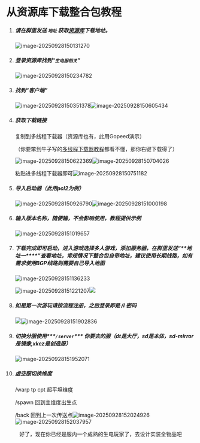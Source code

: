 # 从资源库下载整合包教程

1. ##### 请在群里发送 `地址` 获取[资源库](https://cloud.beiming.games/s/QktY)下载地址。

   ![image-20250928150131270](https://bu.dusays.com/2025/09/28/68d8dd4a5a967.webp)

2. ##### 登录资源库找到“`生电服相关`”

   ![image-20250928150234782](https://bu.dusays.com/2025/09/28/68d8dd8a18d77.webp)

3. ##### 找到“客户端”

   ![image-20250928150351378](https://bu.dusays.com/2025/09/28/68d8ddd694897.webp)![image-20250928150605434](https://bu.dusays.com/2025/09/28/68d8de5c91911.webp)

4. ##### 获取下载链接

   复制到多线程下载器（资源库也有，此用Gopeed演示）

   （你要笨到牛子写的[多线程下载器教程](https://beiming.games/docs/download-boost.html)都看不懂，那你右键下载得了）

   ![image-20250928150622369](https://bu.dusays.com/2025/09/28/68d8de6d57d66.webp)![image-20250928150704026](https://bu.dusays.com/2025/09/28/68d8de96e3f3f.webp)

   粘贴进多线程下载器即可![image-20250928150751182](https://bu.dusays.com/2025/09/28/68d8dec613f6d.webp)

5. ##### 导入启动器（此用pcl2为例）

   ![image-20250928150926790](https://bu.dusays.com/2025/09/28/68d8df25d25bf.webp)![image-20250928151000198](https://bu.dusays.com/2025/09/28/68d8df4740369.webp)

6. ##### 输入版本名称，随便输，不会影响使用，教程提供示例

   ![image-20250928151019657](https://bu.dusays.com/2025/09/28/68d8df5a7224c.webp)

7. ##### 下载完成即可启动，进入游戏选择多人游戏，添加服务器，在群里发送“***\**\*地址一\*\**\***”查看地址，常规情况下整合包自带地址，建议使用长期线路，如有需求使用BGP线路则需要自己导入地图

   ![image-20250928151136233](https://bu.dusays.com/2025/09/28/68d8dfa728b47.webp)

   ![image-20250928151221207](https://bu.dusays.com/2025/09/28/68d8dfd420a03.webp)![](https://bu.dusays.com/2025/09/28/68d8e0597d835.webp)

8. ##### 如是第一次游玩请按流程注册，之后登录即是 /l 密码

   ![](https://bu.dusays.com/2025/09/28/68d8e1166df4e.webp)![image-20250928151902836](https://bu.dusays.com/2025/09/28/68d8e167376df.webp)

9. ##### 切换分服使用***`/server`*** 你要去的服（***dt***是大厅，***sd***是本体，**sd-mirror**是镜像,**xkcz**是创造服）

   ![image-20250928151952071](https://bu.dusays.com/2025/09/28/68d8e198711c7.webp)

10. ##### 虚空服切换维度

    /warp tp cpt 超平坦维度

    /spawn 回到主维度出生点

    /back 回到上一次传送点![image-20250928152024926](https://bu.dusays.com/2025/09/28/68d8e1b920741.webp)![image-20250928152037957](https://bu.dusays.com/2025/09/28/68d8e1c635bf0.webp)

<center>好了，现在你已经是服内一个成熟的生电玩家了，去设计实装全物品吧</center>